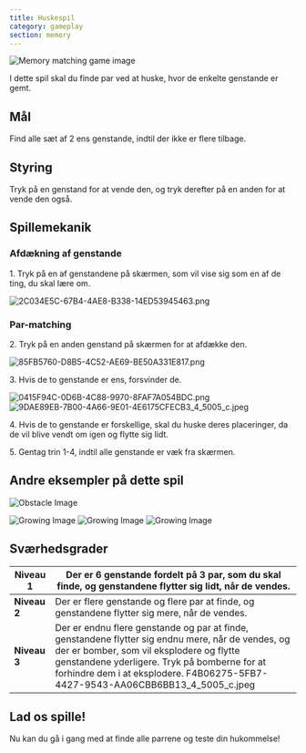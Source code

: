 ```yaml
---
title: Huskespil
category: gameplay
section: memory
---
```


![Memory matching game image](https://help.studycat.com/hc/article_attachments/34783202572569)

I dette spil skal du finde par ved at huske, hvor de enkelte genstande er gemt.

## Mål

Find alle sæt af 2 ens genstande, indtil der ikke er flere tilbage.

## Styring

Tryk på en genstand for at vende den, og tryk derefter på en anden for at vende den også.

## Spillemekanik

### Afdækning af genstande

1\. Tryk på en af genstandene på skærmen, som vil vise sig som en af de ting, du skal lære om.

![2C034E5C-67B4-4AE8-B338-14ED53945463.png](https://help.studycat.com/hc/article_attachments/34783202572569)

### Par-matching

2\. Tryk på en anden genstand på skærmen for at afdække den.

![85FB5760-D8B5-4C52-AE69-BE50A331E817.png](https://help.studycat.com/hc/article_attachments/34783227455641)

3\. Hvis de to genstande er ens, forsvinder de.

![0415F94C-0D6B-4C88-9970-8FAF7A054BDC.png](https://help.studycat.com/hc/article_attachments/34783202585497) ![9DAE89EB-7B00-4A66-9E01-4E6175CFECB3_4_5005_c.jpeg](https://help.studycat.com/hc/article_attachments/34783202588569)

4\. Hvis de to genstande er forskellige, skal du huske deres placeringer, da de vil blive vendt om igen og flytte sig lidt.

5\. Gentag trin 1\-4, indtil alle genstande er væk fra skærmen.

## Andre eksempler på dette spil

![Obstacle Image](https://help.studycat.com/hc/article_attachments/34783227488537)

![Growing Image](https://help.studycat.com/hc/article_attachments/34783227493913) ![Growing Image](https://help.studycat.com/hc/article_attachments/34783202605977) ![Growing Image](https://help.studycat.com/hc/article_attachments/34783202616089)

## Sværhedsgrader

| **Niveau 1** | Der er 6 genstande fordelt på 3 par, som du skal finde, og genstandene flytter sig lidt, når de vendes. |
| --- | --- |
| **Niveau 2** | Der er flere genstande og flere par at finde, og genstandene flytter sig mere, når de vendes. |
| **Niveau 3** | Der er endnu flere genstande og par at finde, genstandene flytter sig endnu mere, når de vendes, og der er bomber, som vil eksplodere og flytte genstandene yderligere. Tryk på bomberne for at forhindre dem i at eksplodere. F4B06275-5FB7-4427-9543-AA06CBB6BB13_4_5005_c.jpeg |

## **Lad os spille!**

Nu kan du gå i gang med at finde alle parrene og teste din hukommelse!